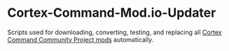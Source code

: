 # Cortex-Command-Mod.io-Updater

Scripts used for downloading, converting, testing, and replacing all [Cortex Command Community Project mods](https://mod.io/g/cccp/) automatically.
